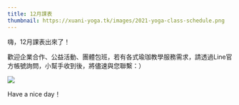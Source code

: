 ```yaml
---
title: 12月課表
thumbnail: https://xuani-yoga.tk/images/2021-yoga-class-schedule.png
---
```

嗨，12月課表出來了！

歡迎企業合作、公益活動、團體包班，若有各式瑜珈教學服務需求，請透過Line官方帳號詢問，小幫手收到後，將儘速與您聯繫：）

![](https://xuani-yoga.tk/images/class-schedule-planner.png)

Have a nice day！